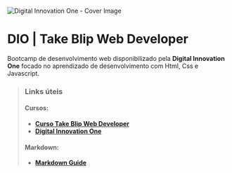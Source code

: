 ![Digital Innovation One - Cover Image](https://hermes.digitalinnovation.one/site/images/logo-footer.png)
# DIO | Take Blip Web Developer

Bootcamp de desenvolvimento web disponibilizado pela **Digital Innovation One** focado no aprendizado de desenvolvimento com Html, Css e Javascript.

> ### Links úteis
> #### Cursos:
> - [**Curso Take Blip Web Developer**](https://web.dio.me/track/take-blip-web-developer)
> - [**Digital Innovation One**](https://web.dio.me/home)
> #### Markdown:
> - [**Markdown Guide**](https://www.markdownguide.org/)